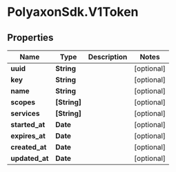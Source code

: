 # PolyaxonSdk.V1Token

## Properties

Name | Type | Description | Notes
------------ | ------------- | ------------- | -------------
**uuid** | **String** |  | [optional] 
**key** | **String** |  | [optional] 
**name** | **String** |  | [optional] 
**scopes** | **[String]** |  | [optional] 
**services** | **[String]** |  | [optional] 
**started_at** | **Date** |  | [optional] 
**expires_at** | **Date** |  | [optional] 
**created_at** | **Date** |  | [optional] 
**updated_at** | **Date** |  | [optional] 


